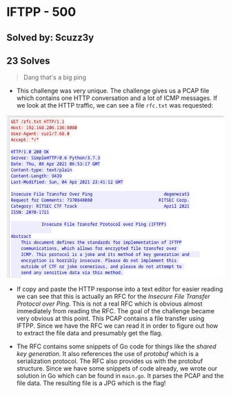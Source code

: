 # IFTPP - 500
## Solved by: Scuzz3y
## 23 Solves

> Dang that's a big ping

- This challenge was very unique. The challenge gives us a PCAP file which contains one HTTP conversation and a lot of ICMP messages. If we look at the HTTP traffic, we can see a file `rfc.txt` was requested:

![](Pasted%20image%2020210419174848.png)

- If copy and paste the HTTP response into a text editor for easier reading we can see that this is actually an RFC for the _Insecure File Transfer Protocol over Ping_. This is not a real RFC which is obvious almost immediately from reading the RFC. The goal of the challenge became very obvious at this point. This PCAP contains a file transfer using IFTPP. Since we have the RFC we can read it in order to figure out how to extract the file data and presumably get the flag.

- The RFC contains some snippets of Go code for things like the _shared key generation_. It also references the use of _protobuf_ which is a serialization protocol. The RFC also provides us with the protobuf structure. Since we have some snippets of code already, we wrote our solution in Go which can be found in `main.go`. It parses the PCAP and the file data. The resulting file is a JPG which is the flag!


